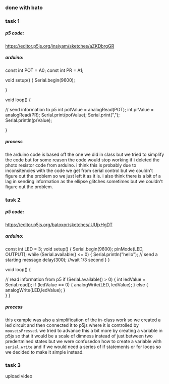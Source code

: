 ### done with bato

### task 1

##### p5 code:
https://editor.p5js.org/insiyam/sketches/aZKDbrgGR

##### arduino:

const int POT = A0;
const int PR = A1;

void setup() {
  Serial.begin(9600);

}

void loop() {

 // send information to p5
  int potValue = analogRead(POT);
  int prValue = analogRead(PR);
  Serial.print(potValue);
  Serial.print(",");
  Serial.println(prValue);

}
##### process
the arduino code is based off the one we did in class but we tried to simplify the code but for some reason the code would stop working if i deleted the photo resistor code from arduino. i think this is probably due to inconsitencies with the code we get from serial control but we couldn't figure out the problem so we just left it as it is. i also think there is a bit of a lag in sending information as the ellipse glitches sometimes but we couldn't figure out the problem.

### task 2

##### p5 code:

https://editor.p5js.org/batoxpr/sketches/iUUjxHgDT

##### arduino:

const int LED = 3;
void setup() {
  Serial.begin(9600);
  pinMode(LED, OUTPUT);
  while (Serial.available() <= 0) {
    Serial.println("hello"); // send a starting message
    delay(300); //wait 1/3 second
  }
}

void loop() {

  // read information from p5
  if (Serial.available() > 0) {
    int ledValue = Serial.read();
    if (ledValue == 0) {
      analogWrite(LED, ledValue);
    } else {
      analogWrite(LED,ledValue);
    }  
  }
  }

##### process
this example was also a simplification of the in-class work so we created a led circuit and then connected it to p5js where it is controlled by ```mouseisPressed```. we tried to advance this a bit more by creating a variable in p5js so that it would be a scale of dimness instead of just between two predertmined states but we were confusedon how to create a variable with ```serial.write``` and if we would need a series of if statements or for loops so we decided to make it simple instead.

### task 3
upload video
